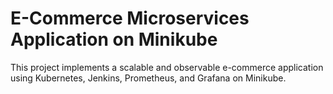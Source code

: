# E-Commerce Microservices Application on Minikube
This project implements a scalable and observable e-commerce application using Kubernetes, Jenkins, Prometheus, and Grafana on Minikube.
